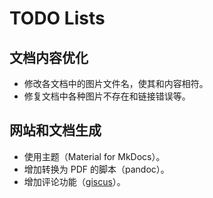 # TODO Lists

## 文档内容优化

* 修改各文档中的图片文件名，使其和内容相符。
* 修复文档中各种图片不存在和链接错误等。


## 网站和文档生成

* 使用主题（Material for MkDocs）。
* 增加转换为 PDF 的脚本（pandoc）。
* 增加评论功能（[giscus](https://giscus.app/zh-CN)）。
